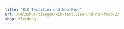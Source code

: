 ```yaml
---
title: "KiK Textilien und Non-Food"
url: /waldshut-tiengen/kik-textilien-und-non-food-2/
shop: Kleidung
---
```

